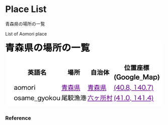 Place List
============

青森県の場所の一覧

List of Aomori place

![place list](https://github.com/ohwada/World_Countries/blob/main/geoPandas/polygon_explode/aomori/place_list/screenshots/aomori_place_list.png)


### Reference

